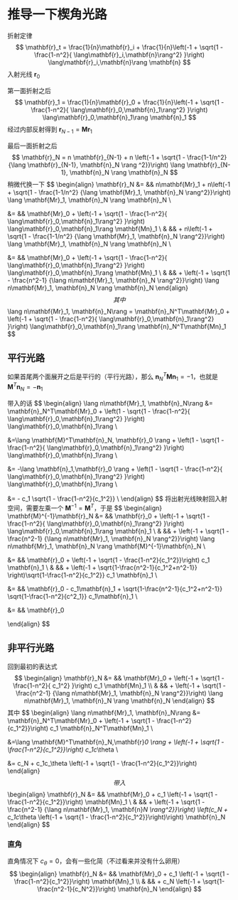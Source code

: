 # 推导一下楔角光路

折射定律
$$
\mathbf{r}_t = \frac{1}{n}\mathbf{r}_i + 
\frac{1}{n}\left(-1 + 
\sqrt{1 - \frac{1-n^2}{
\lang\mathbf{r}_i,\mathbf{n}\rang^2}
}\right)
\lang\mathbf{r}_i,\mathbf{n}\rang \mathbf{n}
$$
入射光线 $\mathbf{r}_0$

第一面折射之后
$$
\mathbf{r}_1 = \frac{1}{n}\mathbf{r}_0 + 
\frac{1}{n}\left(-1 + 
\sqrt{1 - \frac{1-n^2}{
\lang\mathbf{r}_0,\mathbf{n}_1\rang^2}
}\right)
\lang\mathbf{r}_0,\mathbf{n}_1\rang \mathbf{n}_1
$$
经过内部反射得到 $\mathbf{r}_{N-1}=\mathbf{Mr}_1$

最后一面折射之后
$$
\mathbf{r}_N = n \mathbf{r}_{N-1} + n \left(-1 + 
\sqrt{1 - \frac{1-1/n^2}
{\lang \mathbf{r}_{N-1}, \mathbf{n}_N \rang ^2}}\right)
\lang \mathbf{r}_{N-1}, \mathbf{n}_N \rang \mathbf{n}_N
$$
稍微代换一下
$$
\begin{align}
\mathbf{r}_N &= && n\mathbf{Mr}_1 + n\left(-1 + 
\sqrt{1 - \frac{1-1/n^2}
{\lang \mathbf{Mr}_1, \mathbf{n}_N \rang^2}}\right)
\lang \mathbf{Mr}_1, \mathbf{n}_N \rang \mathbf{n}_N  \\

&= && \mathbf{Mr}_0 + \left(-1 + 
\sqrt{1 - \frac{1-n^2}{
\lang\mathbf{r}_0,\mathbf{n}_1\rang^2}
}\right)
\lang\mathbf{r}_0,\mathbf{n}_1\rang \mathbf{Mn}_1  \\
& && + n\left(-1 + 
\sqrt{1 - \frac{1-1/n^2}
{\lang \mathbf{Mr}_1, \mathbf{n}_N \rang^2}}\right)
\lang \mathbf{Mr}_1, \mathbf{n}_N \rang \mathbf{n}_N  \\

&= && \mathbf{Mr}_0 + \left(-1 + 
\sqrt{1 - \frac{1-n^2}{
\lang\mathbf{r}_0,\mathbf{n}_1\rang^2}
}\right)
\lang\mathbf{r}_0,\mathbf{n}_1\rang \mathbf{Mn}_1 \\
& && + \left(-1 + 
\sqrt{1 - \frac{n^2-1}
{\lang n\mathbf{Mr}_1, \mathbf{n}_N \rang^2}}\right)
\lang n\mathbf{Mr}_1, \mathbf{n}_N \rang \mathbf{n}_N
\end{align}
$$
其中
$$
\lang n\mathbf{Mr}_1, \mathbf{n}_N\rang = 
\mathbf{n}_N^T\mathbf{Mr}_0 + \left(-1 + 
\sqrt{1 - \frac{1-n^2}{
\lang\mathbf{r}_0,\mathbf{n}_1\rang^2}
}\right)
\lang\mathbf{r}_0,\mathbf{n}_1\rang \mathbf{n}_N^T\mathbf{Mn}_1
$$

## 平行光路

如果首尾两个面展开之后是平行的（平行光路），那么 $\mathbf{n}_N^T\mathbf{Mn}_1 = -1$，也就是 $\mathbf{M}^T\mathbf{n}_N=-\mathbf{n}_1$

带入的话
$$
\begin{align}
\lang n\mathbf{Mr}_1, \mathbf{n}_N\rang &= 
\mathbf{n}_N^T\mathbf{Mr}_0 + \left(1 - 
\sqrt{1 - \frac{1-n^2}{
\lang\mathbf{r}_0,\mathbf{n}_1\rang^2}
}\right)
\lang\mathbf{r}_0,\mathbf{n}_1\rang \\

&=\lang \mathbf{M}^T\mathbf{n}_N, \mathbf{r}_0 \rang + \left(1 - 
\sqrt{1 - \frac{1-n^2}{
\lang\mathbf{r}_0,\mathbf{n}_1\rang^2}
}\right)
\lang\mathbf{r}_0,\mathbf{n}_1\rang \\

&= -\lang \mathbf{n}_1,\mathbf{r}_0 \rang  + \left(1 - 
\sqrt{1 - \frac{1-n^2}{
\lang\mathbf{r}_0,\mathbf{n}_1\rang^2}
}\right)
\lang\mathbf{r}_0,\mathbf{n}_1\rang \\

&=  - c_1 \sqrt{1 - \frac{1-n^2}{c_1^2}} \\
\end{align}
$$
将出射光线映射回入射空间，需要左乘一个 $\mathbf{M}^{-1}=\mathbf{M}^T$，于是
$$
\begin{align}
\mathbf{M}^{-1}\mathbf{r}_N &= &&
\mathbf{r}_0 + \left(-1 + 
\sqrt{1 - \frac{1-n^2}{
\lang\mathbf{r}_0,\mathbf{n}_1\rang^2}
}\right)
\lang\mathbf{r}_0,\mathbf{n}_1\rang \mathbf{n}_1 \\
& && + \left(-1 + 
\sqrt{1 - \frac{n^2-1}
{\lang n\mathbf{Mr}_1, \mathbf{n}_N \rang^2}}\right)
\lang n\mathbf{Mr}_1, \mathbf{n}_N \rang \mathbf{M}^{-1}\mathbf{n}_N \\

&= && \mathbf{r}_0 + \left(-1 + \sqrt{1 - \frac{1-n^2}{c_1^2}}\right) c_1 \mathbf{n}_1 \\
& && + \left(-1 + \sqrt{1-\frac{n^2-1}{c_1^2+n^2-1}} \right)\sqrt{1-\frac{1-n^2}{c_1^2}}
c_1 \mathbf{n}_1 \\

&= && \mathbf{r}_0 - c_1\mathbf{n}_1 + \sqrt{1-\frac{n^2-1}{c_1^2+n^2-1}} 
\sqrt{1-\frac{1-n^2}{c^2_1}} c_1\mathbf{n}_1 \\

&= && \mathbf{r}_0

\end{align}
$$


## 非平行光路

回到最初的表达式
$$
\begin{align}
\mathbf{r}_N 
&= && \mathbf{Mr}_0 + \left(-1 + 
\sqrt{1 - \frac{1-n^2}{
c_1^2}
}\right)
c_1 \mathbf{Mn}_1 \\
& && + \left(-1 + 
\sqrt{1 - \frac{n^2-1}
{\lang n\mathbf{Mr}_1, \mathbf{n}_N \rang^2}}\right)
\lang n\mathbf{Mr}_1, \mathbf{n}_N \rang \mathbf{n}_N
\end{align}
$$
其中
$$
\begin{align}
\lang n\mathbf{Mr}_1, \mathbf{n}_N\rang &= 
\mathbf{n}_N^T\mathbf{Mr}_0 + 
\left(-1 + \sqrt{1 - \frac{1-n^2}{c_1^2}}\right) c_1
\mathbf{n}_N^T\mathbf{Mn}_1  \\

&=\lang \mathbf{M}^T\mathbf{n}_N,\mathbf{r}_0 \rang + 
\left(-1 + \sqrt{1 - \frac{1-n^2}{c_1^2}}\right) c_1c_\theta \\

&= c_N + c_1c_\theta \left(-1 + \sqrt{1 - \frac{1-n^2}{c_1^2}}\right)
\end{align}
$$
带入
$$
\begin{align}
\mathbf{r}_N 
&= && \mathbf{Mr}_0 + 
c_1 \left(-1 + \sqrt{1 - \frac{1-n^2}{c_1^2}}\right)
\mathbf{Mn}_1 \\
& && + \left(-1 + 
\sqrt{1 - \frac{n^2-1}
{\lang n\mathbf{Mr}_1, \mathbf{n}_N \rang^2}}\right)
\left(c_N + c_1c_\theta \left(-1 + \sqrt{1 - \frac{1-n^2}{c_1^2}}\right)\right)
\mathbf{n}_N
\end{align}
$$

### 直角

直角情况下 $c_\theta=0$，会有一些化简（不过看来并没有什么卵用）
$$
\begin{align}
\mathbf{r}_N 
&= && \mathbf{Mr}_0 + 
c_1 \left(-1 + \sqrt{1 - \frac{1-n^2}{c_1^2}}\right)
\mathbf{Mn}_1 \\
& && + c_N \left(-1 + \sqrt{1-\frac{n^2-1}{c_N^2}}\right)
\mathbf{n}_N
\end{align}
$$
